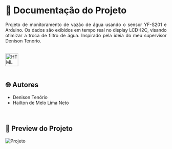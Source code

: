 # 📒 Documentação do Projeto

<p align="justify">
Projeto de monitoramento de vazão de água usando o sensor YF-S201 e Arduino. Os dados são exibidos em tempo real no display LCD-I2C, visando otimizar a troca de filtro de água. Inspirado pela ideia do meu supervisor Denison Tenorio.
</p>

<div style="display: inline_block"><br>
  <img align="center" alt="HTML" heigth="30" width="40" src="https://cdn.jsdelivr.net/gh/devicons/devicon@latest/icons/arduino/arduino-original.svg">
</div>

<br>

## 🌐 Autores

- Denison Tenório
- Hailton de Melo Lima Neto

<br>

## 🔗 Preview do Projeto

![Projeto](https://github.com/user-attachments/assets/78394109-376a-4a5c-9765-218ef57b7efa)
